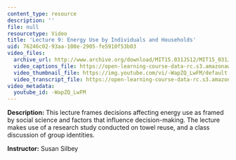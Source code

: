 ```yaml
---
content_type: resource
description: ''
file: null
resourcetype: Video
title: 'Lecture 9: Energy Use by Individuals and Households'
uid: 76246c02-93aa-108e-2905-fe5910f53b03
video_files:
  archive_url: http://www.archive.org/download/MIT15.031JS12/MIT15_031JS12_lec09_300k.mp4
  video_captions_file: https://open-learning-course-data-rc.s3.amazonaws.com/15-031j-energy-decisions-markets-and-policies-spring-2012/bd39c71876975da193dee0e725b06531_-WapZQ_LwFM.vtt
  video_thumbnail_file: https://img.youtube.com/vi/-WapZQ_LwFM/default.jpg
  video_transcript_file: https://open-learning-course-data-rc.s3.amazonaws.com/15-031j-energy-decisions-markets-and-policies-spring-2012/5de1fff83cd52b509c2cb0c931b8b2ad_-WapZQ_LwFM.pdf
video_metadata:
  youtube_id: -WapZQ_LwFM
---
```


**Description:** This lecture frames decisions affecting energy use as framed by social science and factors that influence decision-making. The lecture makes use of a research study conducted on towel reuse, and a class discussion of group identities.

**Instructor:** Susan Silbey